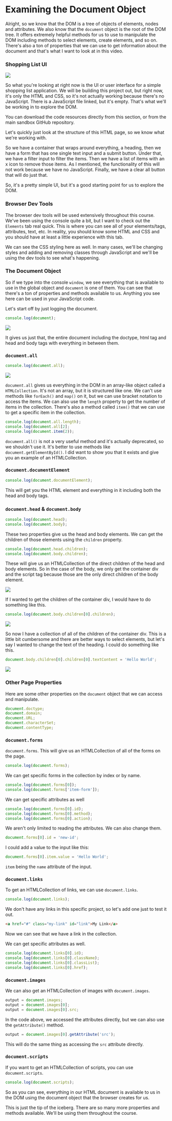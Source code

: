 # Examining the Document Object

Alright, so we know that the DOM is a tree of objects of elements, nodes and attributes. We also know that the `document` object is the root of the DOM tree. It offers extremely helpful methods for us to use to manipulate the DOM including methods to select elements, create elements, and so on. There's also a ton of properties that we can use to get information about the document and that's what I want to look at in this video.

### Shopping List UI

<img src="images/shopping-list.png">

So what you're looking at right now is the UI or user interface for a simple shopping list application. We will be building this project out, but right now, it's only the HTML and CSS, so it's not actually working because there's no JavaScript. There is a JavaScript file linked, but it's empty. That's what we'll be working in to explore the DOM.

You can download the code resources directly from this section, or from the main sandbox GitHub repository.

Let's quickly just look at the structure of this HTML page, so we know what we're working with.

So we have a container that wraps around everything, a heading, then we have a form that has one single text input and a submit button. Under that, we have a filter input to filter the items. Then we have a list of items with an x icon to remove those items. As I mentioned, the functionality of this will not work because we have no JavaScript. Finally, we have a clear all button that will do just that.

So, it's a pretty simple UI, but it's a good starting point for us to explore the DOM.

### Browser Dev Tools

The browser dev tools will be used extensively throughout this course. We've been using the console quite a bit, but I want to check out the `Elements` tab real quick. This is where you can see all of your elements/tags, attributes, text, etc. In reality, you should know some HTML and CSS and you should have at least a little experience with this tab.

We can see the CSS styling here as well. In many cases, we'll be changing styles and adding and removing classes through JavaScript and we'll be using the dev tools to see what's happening.

### The Document Object

So if we type into the console `window`, we see everything that is available to use in the global object and `document` is one of them. You can see that there's a ton of properties and methods available to us. Anything you see here can be used in your JavaScript code.

Let's start off by just logging the document.

```js
console.log(document);
```

<img src="images/dom1.png">

It gives us just that, the entire document including the doctype, html tag and head and body tags with everything in between them.

### `document.all`

```js
console.log(document.all);
```

<img src="images/dom2.png">

`document.all` gives us everything in the DOM in an array-like object called a `HTMLCollection`. It's not an array, but it is structured like one. We can't use methods like `forEach()` and `map()` on it, but we can use bracket notation to access the items. We can also use the `length` property to get the number of items in the collection. There's also a method called `item()` that we can use to get a specific item in the collection.

```js
console.log(document.all.length);
console.log(document.all[2];
console.log(document.item(2));
```

`document.all()` is not a very useful method and it's actually deprecated, so we shouldn't use it. It's better to use methods like `document.getElementById()`. I did want to show you that it exists and give you an example of an HTMLCollection.

### `document.documentElement`

```js
console.log(document.documentElement);
```

This will get you the HTML element and everything in it including both the head and body tags.

### `document.head` & `document.body`

```js
console.log(document.head);
console.log(document.body);
```

These two properties give us the head and body elements. We can get the children of those elements using the `children` property.

```js
console.log(document.head.children);
console.log(document.body.children);
```

These will give us an HTMLCollection of the direct children of the head and body elements. So in the case of the body, we only get the container div and the script tag because those are the only direct children of the body element.

<img src="images/dom3.png">

If I wanted to get the children of the container div, I would have to do something like this.

```js
console.log(document.body.children[0].children);
```

<img src="images/dom4.png">

So now I have a collection of all of the children of the container div. This is a little bit cumbersome and there are better ways to select elements, but let's say I wanted to change the text of the heading. I could do something like this.

```js
document.body.children[0].children[0].textContent = 'Hello World';
```

<img src="images/dom5.png">

### Other Page Properties

Here are some other properties on the `document` object that we can access and manipulate.

```js
document.doctype;
document.domain;
document.URL;
document.characterSet;
document.contentType;
```

### `document.forms`

`document.forms`. This will give us an HTMLCollection of all of the forms on the page.

```js
console.log(document.forms);
```

We can get specific forms in the collection by index or by name.

```js
console.log(document.forms[0]);
console.log(document.forms['item-form']);
```

We can get specific attributes as well

```js
console.log(document.forms[0].id);
console.log(document.forms[0].method);
console.log(document.forms[0].action);
```

We aren't only limited to reading the attributes. We can also change them.

```js
document.forms[0].id = 'new-id';
```

I could add a value to the input like this:

```js
document.forms[0].item.value = 'Hello World';
```

`item` being the `name` attribute of the input.

### `document.links`

To get an HTMLCollection of links, we can use `document.links`.

```js
console.log(document.links);
```

We don't have any links in this specific project, so let's add one just to test it out.

```html
<a href="#" class="my-link" id="link">My Link</a>
```

Now we can see that we have a link in the collection.

We can get specific attributes as well.

```js
console.log(document.links[0].id);
console.log(document.links[0].className);
console.log(document.links[0].classList);
console.log(document.links[0].href);
```

### `document.images`

We can also get an HTMLCollection of images with `document.images`.

```js
output = document.images;
output = document.images[0];
output = document.images[0].src;
```

In the code above, we accessed the attributes directly, but we can also use the `getAttribute()` method.

```js
output = document.images[0].getAttribute('src');
```

This will do the same thing as accessing the `src` attribute directly.

### `document.scripts`

If you want to get an HTMLCollection of scripts, you can use `document.scripts`.

```js
console.log(document.scripts);
```

So as you can see, everything in our HTML document is available to us in the DOM using the document object that the browser creates for us.

This is just the tip of the iceberg. There are so many more properties and methods available. We'll be using them throughout the course.
